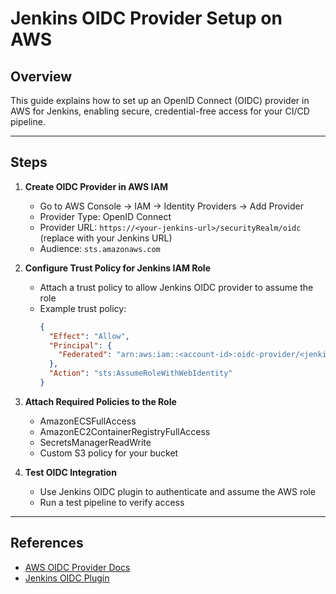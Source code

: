 # Jenkins OIDC Provider Setup on AWS

## Overview

This guide explains how to set up an OpenID Connect (OIDC) provider in AWS for Jenkins, enabling secure, credential-free access for your CI/CD pipeline.

---

## Steps

1. **Create OIDC Provider in AWS IAM**
   - Go to AWS Console → IAM → Identity Providers → Add Provider
   - Provider Type: OpenID Connect
   - Provider URL: `https://<your-jenkins-url>/securityRealm/oidc` (replace with your Jenkins URL)
   - Audience: `sts.amazonaws.com`

2. **Configure Trust Policy for Jenkins IAM Role**
   - Attach a trust policy to allow Jenkins OIDC provider to assume the role
   - Example trust policy:
     ```json
     {
       "Effect": "Allow",
       "Principal": {
         "Federated": "arn:aws:iam::<account-id>:oidc-provider/<jenkins-oidc-url>"
       },
       "Action": "sts:AssumeRoleWithWebIdentity"
     }
     ```

3. **Attach Required Policies to the Role**
   - AmazonECSFullAccess
   - AmazonEC2ContainerRegistryFullAccess
   - SecretsManagerReadWrite
   - Custom S3 policy for your bucket

4. **Test OIDC Integration**
   - Use Jenkins OIDC plugin to authenticate and assume the AWS role
   - Run a test pipeline to verify access

---

## References
- [AWS OIDC Provider Docs](https://docs.aws.amazon.com/IAM/latest/UserGuide/id_roles_providers_create_oidc.html)
- [Jenkins OIDC Plugin](https://plugins.jenkins.io/oidc-provider/)
